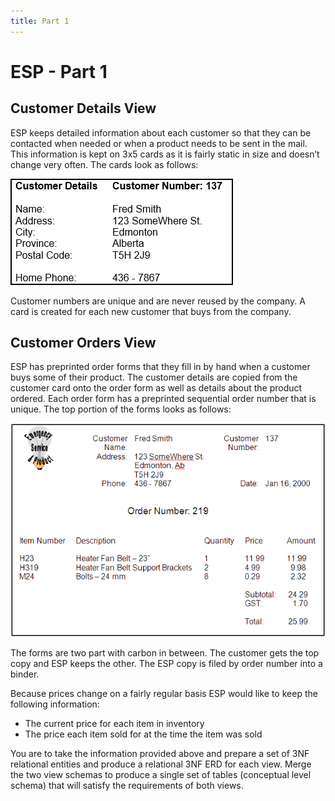 ```yaml
---
title: Part 1
---
```

# ESP - Part 1

## Customer Details View

ESP keeps detailed information about each customer so that they can be contacted when needed or when a product needs to be sent in the mail. This information is kept on 3x5 cards as it is fairly static in size and doesn’t change very often. The cards look as follows:

[![Click for Editable Form - Customer Details View](./ESP-1-Customer-Details-View.png)](./ESP-1-CustomerDetails.md)

Customer numbers are unique and are never reused by the company. A card is created for each new customer that buys from the company.

## Customer Orders View

ESP has preprinted order forms that they fill in by hand when a customer buys some of their product. The customer details are copied from the customer card onto the order form as well as details about the product ordered. Each order form has a preprinted sequential order number that is unique. The top portion of the forms looks as follows:

[![Click for Editable Form - Customer Orders View](./CustomerOrdersView.png)](./ESP-1-CustomerOrders.md)

The forms are two part with carbon in between. The customer gets the top copy and ESP keeps the other. The ESP copy is filed by order number into a binder.

Because prices change on a fairly regular basis ESP would like to keep the following information:

- The current price for each item in inventory
- The price each item sold for at the time the item was sold

You are to take the information provided above and prepare a set of 3NF relational entities and produce a relational 3NF ERD for each view. Merge the two view schemas to produce a single set of tables (conceptual level schema) that will satisfy the requirements of both views.
